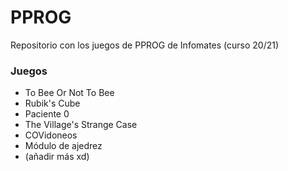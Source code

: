 # PPROG
Repositorio con los juegos de PPROG de Infomates (curso 20/21)

### Juegos
- To Bee Or Not To Bee
- Rubik's Cube
- Paciente 0
- The Village's Strange Case
- COVidoneos
- Módulo de ajedrez
- (añadir más xd)
